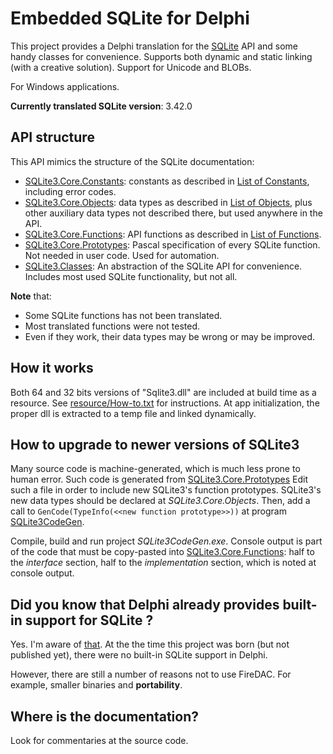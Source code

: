 # Embedded SQLite for Delphi

This project provides a Delphi translation for the [SQLite](https://sqlite.org/) API and some handy classes for convenience. Supports both dynamic and static linking (with a creative solution). Support for Unicode and BLOBs.

For Windows applications.

**Currently translated SQLite version**: 3.42.0

## API structure

This API mimics the structure of the SQLite documentation:

- [SQLite3.Core.Constants](./source/SQLite3.Core.Constants.pas): constants as described in [List of Constants](https://sqlite.org/c3ref/constlist.html), including error codes.
- [SQLite3.Core.Objects](./source/SQLite3.Core.Objects.pas): data types as described in [List of Objects](https://sqlite.org/c3ref/objlist.html), plus other auxiliary data types not described there, but used anywhere in the API.
- [SQLite3.Core.Functions](./source/SQLite3.Core.Functions.pas): API functions as described in [List of Functions](https://sqlite.org/c3ref/funclist.html).
- [SQLite3.Core.Prototypes](./source/SQLite3.Core.Prototypes.pas): Pascal specification of every SQLite function. Not needed in user code. Used for automation.
- [SQLite3.Classes](./source/SQLite3.Classes.pas): An abstraction of the SQLite API for convenience. Includes most used SQLite functionality, but not all.

**Note** that:

- Some SQLite functions has not been translated.
- Most translated functions were not tested.
- Even if they work, their data types may be wrong or may be improved.

## How it works

Both 64 and 32 bits versions of "Sqlite3.dll" are included at build time as a resource.
See [resource/How-to.txt](./resource/How-to.txt) for instructions.
At app initialization, the proper dll is extracted to a temp file and linked dynamically.

## How to upgrade to newer versions of SQLite3

Many source code is machine-generated, which is much less prone to human error.
Such code is generated from [SQLite3.Core.Prototypes](./source/SQLite3.Core.Prototypes.pas)
Edit such a file in order to include new SQLite3's function prototypes.
SQLite3's new data types should be declared at *SQLite3.Core.Objects*.
Then, add a call to `GenCode(TypeInfo(<<new function prototype>>))` at program [SQLite3CodeGen](./Project/SQLite3CodeGen.dpr).

Compile, build and run project *SQLite3CodeGen.exe*.
Console output is part of the code that must be copy-pasted into [SQLite3.Core.Functions](./source/SQLite3.Core.Functions.pas):
half to the *interface* section, half to the *implementation* section, which is noted at console output.

## Did you know that Delphi already provides built-in support for SQLite ?

Yes. I'm aware of [that](https://docwiki.embarcadero.com/RADStudio/Sydney/en/Using_SQLite_with_FireDAC).
At the the time this project was born (but not published yet), there were no built-in SQLite support in Delphi.

However, there are still a number of reasons not to use FireDAC. For example, smaller binaries and **portability**.

## Where is the documentation?

Look for commentaries at the source code.
